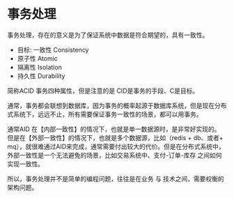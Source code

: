 # 事务处理
事务处理，存在的意义是为了保证系统中数据是符合期望的，具有一致性。

- 目标: 一致性 Consistency
- 原子性 Atomic
- 隔离性 Isolation
- 持久性 Durability

简称ACID 事务四种属性，但是注意的是 CID是事务的手段、C是目标。

通常，事务都会联想到数据库，因为事务的概率起源于数据库系统，但是现在分布式系统下，远远不止，所有需要保证事务一致性的场景，都可以用事务。

通常AID 在【内部一致性】的情况下，也就是单一数据源时，是非常好实现的。
但是在【外部一致性】的情况下，也就是多个数据源，比如（redis + db、或者+ mq），就很难通过AID来完成，通常需要付出较大的代价。但是在分布式系统中，外部一致性是一个无法避免的场景，比如交易系统中、支付-订单-库存 之间如何实现一致性。

所以，事务处理并不是简单的编程问题，往往是在业务 与 技术之间，需要权衡的 架构问题。


